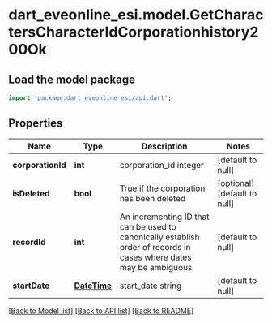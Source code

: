 # dart_eveonline_esi.model.GetCharactersCharacterIdCorporationhistory200Ok

## Load the model package
```dart
import 'package:dart_eveonline_esi/api.dart';
```

## Properties
Name | Type | Description | Notes
------------ | ------------- | ------------- | -------------
**corporationId** | **int** | corporation_id integer | [default to null]
**isDeleted** | **bool** | True if the corporation has been deleted | [optional] [default to null]
**recordId** | **int** | An incrementing ID that can be used to canonically establish order of records in cases where dates may be ambiguous | [default to null]
**startDate** | [**DateTime**](DateTime.md) | start_date string | [default to null]

[[Back to Model list]](../README.md#documentation-for-models) [[Back to API list]](../README.md#documentation-for-api-endpoints) [[Back to README]](../README.md)


